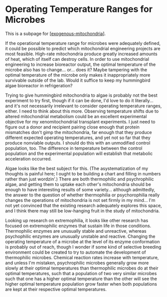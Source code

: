 # Operating Temperature Ranges for Microbes

This is a subpage for [[exogenous-mitochondria]].

If the operational temperature range for microbes were adequately defined, it could be possible to predict which mitochondrial engineering projects are most feasible.  High-rate mitochondria produce greatly increased amounts of heat, which of itself can destroy cells.  In order to use mitochondrial engineering to increase bioreactor output, the optimal temperature of the microbe also has to change...  or... does it?  Maybe tampering with the optimal temperature of the microbe only makes it inappropriately more survivable outside of the lab.  Would it suffice to keep my hummingbird algae bioreactor in refrigeration?

Trying to give hummingbird mitochondria to algae is probably not the best experiment to try first, though if it can be done, I'd love to do it literally... and it's not necessarily irrelevant to consider operating temperature ranges, either.  I need to think about this more.  Observing temperature shifts due to altered mitochondrial metabolism could be an excellent experimental objective for my xenomitochondrial transplant experiments.  I just need to figure out a donor and recipient pairing close enough that protein mismatches don't gimp the mitochondria, far enough that they produce different expected operating temperatures, and yet not so far that they produce nonviable outputs.  I should do this with an unmodified control population, too.  The difference in temperature between the control population and the experimental population will establish that metabolic acceleration occurred.

Algae looks like the best subject for this.  (The asystematization of my thoughts is painful here; I ought to be building a chart and filling in numbers rather than just wordzin'.)  There are both thermophilic and psychrophilic algae, and getting them to uptake each other's mitochondria should be enough to have interesting results of some variety...  although admittedly, the answer to the question of whether thermophilia or psychorophilia really changes the operations of mitochondria is not set firmly in my mind...  I'm not yet convinced that the existing research adequately explores this space, and I think there may still be low-hanging fruit in the study of mitochondria.

Looking up research on extremophilia, it looks like other research has focused on extremophilic enzymes that sustain life in those conditions.  Thermophilic enzymes are unusually stable and unreactive, whereas psychophilic enzymes are unusually unstable and reactive.  Changing the operating temperature of a microbe at the level of its enzyme conformation is probably out of reach, though I wonder if some kind of selective breeding environment could be created to try to automate the development of thermophilic microbes.  Chemical reaction rates increase with temperature, and unless I'm mistaken, psychrophilic microbes generally grow more slowly at their optimal temperatures than thermophilic microbes do at their optimal temperatures, such that a population of two very similar microbes such that one has a higher optimal temperature than the other will see the higher optimal temperature population grow faster when both populations are kept at their respective optimal temperatures.

[//begin]: # "Autogenerated link references for markdown compatibility"
[exogenous-mitochondria]: exogenous-mitochondria.md "Exogenous Mitochondria"
[//end]: # "Autogenerated link references"